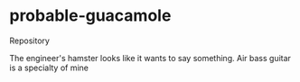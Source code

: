 # probable-guacamole
Repository

The engineer's hamster looks like it wants to say something. Air bass guitar is a specialty of mine
